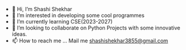 - 👋 Hi, I’m Shashi Shekhar 
- 👀 I’m interested in developing some cool programmes
- 🌱 I’m currently learning CSE(2023-2027)
- 💞️ I’m looking to collaborate on Python Projects with some innovative ideas.
- 📫 How to reach me ... Mail me shashishekhar3855@gmail.com

<!---
shashishekhar0001/shashishekhar0001 is a ✨ special ✨ repository because its `README.md` (this file) appears on your GitHub profile.
You can click the Preview link to take a look at your changes.
--->

